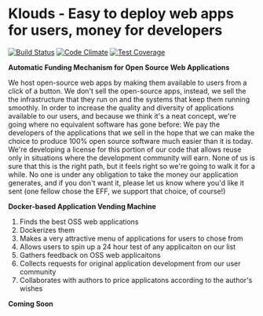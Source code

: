 # Klouds - Easy to deploy web apps for users, money for developers

[![Build Status](https://drone.io/github.com/kloudsio/klouds/status.png)](https://drone.io/github.com/kloudsio/klouds/latest)  [![Code Climate](https://codeclimate.com/github/kloudsio/klouds/badges/gpa.svg)](https://codeclimate.com/github/kloudsio/klouds)  [![Test Coverage](https://codeclimate.com/github/kloudsio/klouds/badges/coverage.svg)](https://codeclimate.com/github/kloudsio/klouds/coverage)

**Automatic Funding Mechanism for Open Source Web Applications**


We host open-source web apps by making them available to users from a click of a button. We don't sell the open-source apps, instead, we sell the the infrastructure that they run on and the systems that keep them running smoothly.  In order to increase the quality and diversity of applications available to our users, and because we think it's a neat concept, we're going where no equivalent software has gone before:  We pay the developers of the applications that we sell in the hope that we can make the choice to produce 100% open source software much easier than it is today.  We're developing a license for this portion of our code that allows reuse only in situations where the development community will earn.  None of us is sure that this is the right path, but it feels right so we're going to walk it for a while.  No one is under any obligation to take the money our application generates, and if you don't want it, please let us know where you'd like it sent (one fellow chose the EFF, we support that choice, of course!)

**Docker-based Application Vending Machine**


1) Finds the best OSS web applications
2) Dockerizes them
3) Makes a very attractive menu of applications for users to chose from
4) Allows users to spin up a 24 hour test of any applicaiton on our list
5) Gathers feedback on OSS web applicaitons
6) Collects requests for original application development from our user community
7) Collaborates with authors to price applicatons according to the author's wishes

**Coming Soon**




